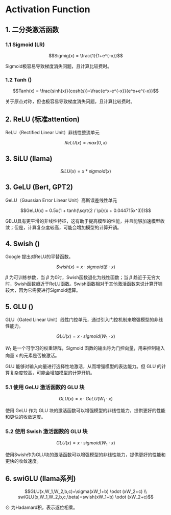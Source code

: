 # Activation Function

## 1. 二分类激活函数
### 1.1 Sigmoid (LR)
$$Sigmig(x) = \frac{1}{1+e^{-x}}$$

Sigmoid极容易导致梯度消失问题，且计算比较费时。

### 1.2 Tanh ()
$$Tanh(x) = \frac{sinh(x)}{cosh(s)}=\frac{e^x-e^{-x}}{e^x+e^{-x}}$$

关于原点对称，但也极容易导致梯度消失问题，且计算比较费时。

## 2. ReLU (标准attention)
ReLU（Rectified Linear Unit）非线性整流单元

$$ReLU(x) = max(0, x)$$

## 3. SiLU (llama)

$$SiLU(x) = x * sigmoid(x)$$

## 3. GeLU (Bert, GPT2)

GeLU（Gaussian Error Linear Unit）高斯误差线性单元

$$GeLU(x) = 0.5x(1 + tanh(\sqrt{2 / \pi}(x + 0.044715x^3)))$$

GELU具有更平滑的非线性特征，这有助于提高模型的性能，并且能够加速模型收敛；但是，计算复杂度较高，可能会增加模型的计算开销。

## 4. Swish ()
Google 提出对ReLU的平替函数。

$$Swish(x) = x \cdot sigmoid(\beta \cdot x)$$

$\beta$ 为可训练参数，当 $\beta$ 为0时，Swish函数退化为线性函数；当 $\beta$ 趋近于无穷大时，Swish函数趋近于ReLU函数。Swish函数相对于其他激活函数来说计算开销较大，因为它需要进行Sigmoid运算。

## 5. GLU ()
GLU（Gated Linear Unit）线性门控单元，通过引入门控机制来增强模型的非线性能力。

$$GLU(x) = x \cdot sigmoid(W_1 \cdot x)$$

$W_1$ 是一个可学习的权重矩阵，Sigmoid 函数的输出称为门控向量，用来控制输入向量 x 的元素是否被激活。

GLU 能够对输入向量进行选择性地激活，从而增强模型的表达能力。但 GLU 的计算复杂度较高，可能会增加模型的计算开销。

### 5.1 使用 GeLU 激活函数的 GLU 块

$$GLU(x) = x \cdot GeLU(W_1 \cdot x)$$

使用 GeLU 作为 GLU 块的激活函数可以增强模型的非线性能力，提供更好的性能和更快的收敛速度。

### 5.2 使用 Swish 激活函数的 GLU 块

$$GLU(x) = x \cdot sigmoid(W_1 \cdot x)$$

使用Swish作为GLU块的激活函数可以增强模型的非线性能力，提供更好的性能和更快的收敛速度。

## 6. swiGLU (llama系列)

$$GLU(x,W_1,W_2,b,c)=\sigma(xW_1+b) \odot (xW_2+c) \\
swiGLU(x,W_1,W_2,b,c,\beta)=swish(xW_1+b) \odot (xW_2+c)$$

$\odot$ 为Hadamard积，表示逐位相乘。